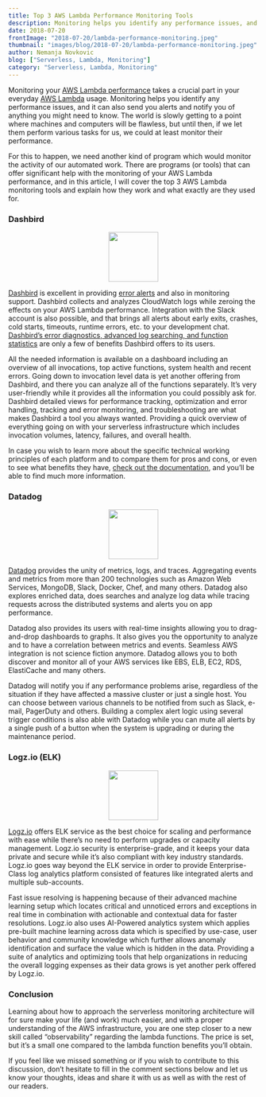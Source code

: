 ```yaml
---
title: Top 3 AWS Lambda Performance Monitoring Tools
description: Monitoring helps you identify any performance issues, and it can also send you alerts and notify you of anything you might need to know.
date: 2018-07-20
frontImage: "2018-07-20/lambda-performance-monitoring.jpeg"
thumbnail: "images/blog/2018-07-20/lambda-performance-monitoring.jpeg"
author: Nemanja Novkovic
blog: ["Serverless, Lambda, Monitoring"]
category: "Serverless, Lambda, Monitoring"
---
```


Monitoring your [AWS Lambda performance](/features/aws-lambda-performance-cost/) takes a crucial part in your everyday [AWS Lambda](https://aws.amazon.com/lambda/) usage. Monitoring helps you identify any performance issues, and it can also send you alerts and notify you of anything you might need to know. The world is slowly getting to a point where machines and computers will be flawless, but until then, if we let them perform various tasks for us, we could at least monitor their performance. 

For this to happen, we need another kind of program which would monitor the activity of our automated work. There are programs (or tools) that can offer significant help with the monitoring of your AWS Lambda performance, and in this article, I will cover the top 3 AWS Lambda monitoring tools and explain how they work and what exactly are they used for.

### Dashbird

<img style="position:relative; width:100px; margin-left:-50px; left:50%; box-shadow:none;" src="https://dashbird.io/images/dashbird-logo.png">

[Dashbird](/) is excellent in providing [error alerts](/features/lambda-error-tracking/) and also in monitoring support. Dashbird collects and analyzes CloudWatch logs while zeroing the effects on your AWS Lambda performance. Integration with the Slack account is also possible, and that brings all alerts about early exits, crashes, cold starts, timeouts, runtime errors, etc. to your development chat. [Dashbird’s error diagnostics, advanced log searching, and function statistics](/features/aws-lambda-serverless-monitoring/) are only a few of benefits Dashbird offers to its users. 

All the needed information is available on a dashboard including an overview of all invocations, top active functions, system health and recent errors. Going down to invocation level data is yet another offering from Dashbird, and there you can analyze all of the functions separately. It’s very user-friendly while it provides all the information you could possibly ask for. Dashbird detailed views for performance tracking, optimization and error handling, tracking and error monitoring, and troubleshooting are what makes Dashbird a tool you always wanted. Providing a quick overview of everything going on with your serverless infrastructure which includes invocation volumes, latency, failures, and overall health. 

In case you wish to learn more about the specific technical working principles of each platform and to compare them for pros and cons, or even to see what benefits they have, [check out the documentation](/docs/), and you’ll be able to find much more information. 

### Datadog

<img style="position:relative; width:100px; margin-left:-50px; left:50%; box-shadow:none;" src="https://datadog-prod.imgix.net/img/dd_logo_70x75.png?fm=png&auto=format&lossless=1">

[Datadog](https://www.datadoghq.com/) provides the unity of metrics, logs, and traces. Aggregating events and metrics from more than 200 technologies such as Amazon Web Services, MongoDB, Slack, Docker, Chef, and many others. Datadog also explores enriched data, does searches and analyze log data while tracing requests across the distributed systems and alerts you on app performance. 

Datadog also provides its users with real-time insights allowing you to drag-and-drop dashboards to graphs. It also gives you the opportunity to analyze and to have a correlation between metrics and events. Seamless AWS integration is not science fiction anymore. Datadog allows you to both discover and monitor all of your AWS services like EBS, ELB, EC2, RDS, ElastiCache and many others. 

Datadog will notify you if any performance problems arise, regardless of the situation if they have affected a massive cluster or just a single host. You can choose between various channels to be notified from such as Slack, e-mail, PagerDuty and others. Building a complex alert logic using several trigger conditions is also able with Datadog while you can mute all alerts by a single push of a button when the system is upgrading or during the maintenance period. 

### Logz.io (ELK)

<img style="position:relative; width:100px; margin-left:-50px; left:50%; box-shadow:none;" src="https://logz.io/wp-content/themes/Avada-Child-Theme/images/logz-logo.svg">

[Logz.io](https://logz.io/lambda_monitoring_newnov_nmoilp/) offers ELK service as the best choice for scaling and performance with ease while there’s no need to perform upgrades or capacity management. Logz.io security is enterprise-grade, and it keeps your data private and secure while it’s also compliant with key industry standards. Logz.io goes way beyond the ELK service in order to provide Enterprise-Class log analytics platform consisted of features like integrated alerts and multiple sub-accounts. 

Fast issue resolving is happening because of their advanced machine learning setup which locates critical and unnoticed errors and exceptions in real time in combination with actionable and contextual data for faster resolutions. Logz.io also uses AI-Powered analytics system which applies pre-built machine learning across data which is specified by use-case, user behavior and community knowledge which further allows anomaly identification and surface the value which is hidden in the data. Providing a suite of analytics and optimizing tools that help organizations in reducing the overall logging expenses as their data grows is yet another perk offered by Logz.io.


### Conclusion
Learning about how to approach the serverless monitoring architecture will for sure make your life (and work) much easier, and with a proper understanding of the AWS infrastructure, you are one step closer to a new skill called “observability” regarding the lambda functions. The price is set, but it’s a small one compared to the lambda function benefits you’ll obtain. 

If you feel like we missed something or if you wish to contribute to this discussion, don’t hesitate to fill in the comment sections below and let us know your thoughts, ideas and share it with us as well as with the rest of our readers.